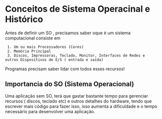 # Conceitos de Sistema Operacinal e Histórico
 Antes de definir um SO , precisamos saber oque é um sistema computacional
 consiste em

     1. Um ou mais Processadores (Cores)
     2. Memória Principal
     3. Discos, Impressoras, Teclado, Monitor, Interfaces de Redes e outros Dispositivos de E/S ( entrada e saída)

Programas precisam saber lidar com todos esses recursos!

## Importancia do SO (Sistema Operacional)
Uma aplicação sem SO, terá que gastar bastante tempo para gerenciar recursos ( discos, teclado etc) e outros detalhes
do hardware, tendo que escrever mais código para fazer isso, isso aumenta a dificuldade e o tempo necessário para
desenvolver uma aplicação.
